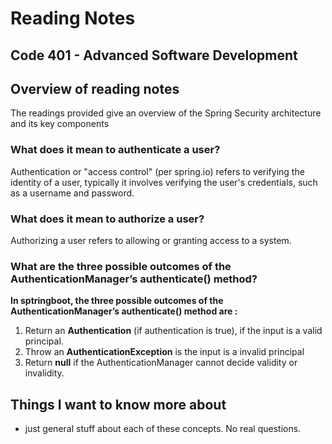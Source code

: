 # Reading Notes


## Code 401 - Advanced Software Development

## Overview of reading notes

The readings provided give an overview of the Spring Security architecture and its key components

### What does it mean to authenticate a user?

Authentication or "access control" (per spring.io) refers to verifying the identity of a user, typically it involves verifying the user's credentials, such as a username and password.

### What does it mean to authorize a user?

Authorizing a user refers to allowing or granting access to a system.

### What are the three possible outcomes of the AuthenticationManager’s authenticate() method?

**In sptringboot, the three possible outcomes of the AuthenticationManager’s authenticate() method are :**

1. Return an **Authentication** (if authentication is true), if the input is a valid principal.
2. Throw an **AuthenticationException** is the input is a invalid principal
3. Return **null** if the AuthenticationManager cannot decide validity or invalidity.


## Things I want to know more about

* just general stuff about each of these concepts. No real questions.